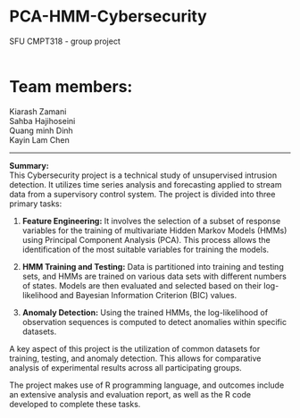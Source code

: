 # PCA-HMM-Cybersecurity
SFU CMPT318 - group project <br />  <br />

# Team members:<br /> 
Kiarash Zamani <br />
Sahba Hajihoseini <br />
Quang minh Dinh <br />
Kayin Lam Chen <br />


---------------------------------
**Summary:**<br />
This Cybersecurity project is a technical study of unsupervised intrusion detection. It utilizes time series analysis and forecasting applied to stream data from a supervisory control system. The project is divided into three primary tasks:<br />

1. **Feature Engineering:** It involves the selection of a subset of response variables for the training of multivariate Hidden Markov Models (HMMs) using Principal Component Analysis (PCA). This process allows the identification of the most suitable variables for training the models.<br />

2. **HMM Training and Testing:** Data is partitioned into training and testing sets, and HMMs are trained on various data sets with different numbers of states. Models are then evaluated and selected based on their log-likelihood and Bayesian Information Criterion (BIC) values.<br />

3. **Anomaly Detection:** Using the trained HMMs, the log-likelihood of observation sequences is computed to detect anomalies within specific datasets.<br />

A key aspect of this project is the utilization of common datasets for training, testing, and anomaly detection. This allows for comparative analysis of experimental results across all participating groups.<br />

The project makes use of R programming language, and outcomes include an extensive analysis and evaluation report, as well as the R code developed to complete these tasks.<br />
